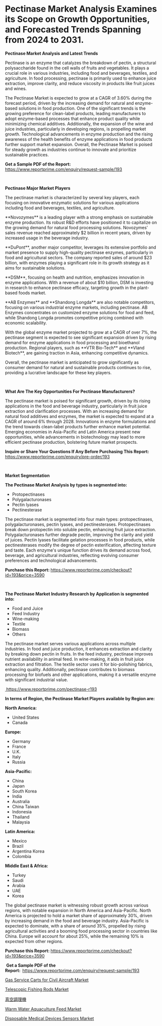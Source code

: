 <p><h1>Pectinase Market Analysis Examines its Scope on Growth Opportunities, and Forecasted Trends Spanning from 2024 to 2031.</h1></p><p><strong>Pectinase Market Analysis and Latest Trends</strong></p>
<p><p>Pectinase is an enzyme that catalyzes the breakdown of pectin, a structural polysaccharide found in the cell walls of fruits and vegetables. It plays a crucial role in various industries, including food and beverages, textiles, and agriculture. In food processing, pectinase is primarily used to enhance juice extraction, improve clarity, and reduce viscosity in products like fruit juices and wines. </p><p>The Pectinase Market is expected to grow at a CAGR of 3.60% during the forecast period, driven by the increasing demand for natural and enzyme-based solutions in food production. One of the significant trends is the growing preference for clean-label products, leading manufacturers to adopt enzyme-based processes that enhance product quality while minimizing chemical additives. Additionally, the expansion of the wine and juice industries, particularly in developing regions, is propelling market growth. Technological advancements in enzyme production and the rising awareness of the health benefits of enzyme applications in food products further support market expansion. Overall, the Pectinase Market is poised for steady growth as industries continue to innovate and prioritize sustainable practices.</p></p>
<p><strong>Get a Sample PDF of the Report:&nbsp;</strong> <a href="https://www.reportprime.com/enquiry/request-sample/193">https://www.reportprime.com/enquiry/request-sample/193</a></p>
<p>&nbsp;</p>
<p><strong>Pectinase Major Market Players</strong></p>
<p><p>The pectinase market is characterized by several key players, each focusing on innovative enzymatic solutions for various applications including food and beverages, textiles, and agriculture. </p><p>**Novozymes** is a leading player with a strong emphasis on sustainable enzyme production. Its robust R&D efforts have positioned it to capitalize on the growing demand for natural food processing solutions. Novozymes' sales revenue reached approximately $2 billion in recent years, driven by increased usage in the beverage industry.</p><p>**DuPont**, another major competitor, leverages its extensive portfolio and market presence to supply high-quality pectinase enzymes, particularly in food and agricultural sectors. The company reported sales of around $23 billion, with enzymes playing a significant role in its growth strategy as it aims for sustainable solutions.</p><p>**DSM**, focusing on health and nutrition, emphasizes innovation in enzyme applications. With a revenue of about $10 billion, DSM is investing in research to enhance pectinase efficacy, targeting growth in the plant-based foods market.</p><p>**AB Enzymes** and **Shandong Longda** are also notable competitors, focusing on various industrial enzyme markets, including pectinase. AB Enzymes concentrates on customized enzyme solutions for food and feed, while Shandong Longda promotes competitive pricing combined with economic scalability.</p><p>With the global enzyme market projected to grow at a CAGR of over 7%, the pectinase segment is expected to see significant expansion driven by rising demand for enzyme applications in food processing and bioethanol production. Regional players, such as **VTR Bio-Tech** and **Vland Biotech**, are gaining traction in Asia, enhancing competitive dynamics.</p><p>Overall, the pectinase market is anticipated to grow significantly as consumer demand for natural and sustainable products continues to rise, providing a lucrative landscape for these key players.</p></p>
<p>&nbsp;</p>
<p><strong>What Are The Key Opportunities For Pectinase Manufacturers?</strong></p>
<p><p>The pectinase market is poised for significant growth, driven by its rising applications in the food and beverage industry, particularly in fruit juice extraction and clarification processes. With an increasing demand for natural food additives and enzymes, the market is expected to expand at a CAGR of around 6% through 2028. Innovations in enzyme formulations and the trend towards clean-label products further enhance market potential. Emerging economies in Asia-Pacific and Latin America present new opportunities, while advancements in biotechnology may lead to more efficient pectinase production, bolstering future market prospects.</p></p>
<p><strong>Inquire or Share Your Questions If Any Before Purchasing This Report:</strong> <a href="https://www.reportprime.com/enquiry/pre-order/193">https://www.reportprime.com/enquiry/pre-order/193</a></p>
<p>&nbsp;</p>
<p><strong>Market Segmentation</strong></p>
<p><strong>The Pectinase Market Analysis by types is segmented into:</strong></p>
<p><ul><li>Protopectinases</li><li>Polygalacturonases</li><li>Pectin lyases</li><li>Pectinesterase</li></ul></p>
<p><p>The pectinase market is segmented into four main types: protopectinases, polygalacturonases, pectin lyases, and pectinesterases. Protopectinases break down protopectin into soluble pectin, enhancing fruit juice extraction. Polygalacturonases further degrade pectin, improving the clarity and yield of juices. Pectin lyases facilitate gelation processes in food products, while pectinesterases modify the degree of pectin esterification, affecting texture and taste. Each enzyme's unique function drives its demand across food, beverage, and agricultural industries, reflecting evolving consumer preferences and technological advancements.</p></p>
<p><strong>Purchase this Report:&nbsp;</strong><a href="https://www.reportprime.com/checkout?id=193&price=3590">https://www.reportprime.com/checkout?id=193&price=3590</a></p>
<p>&nbsp;</p>
<p><strong>The Pectinase Market Industry Research by Application is segmented into:</strong></p>
<p><ul><li>Food and Juice</li><li>Feed Industry</li><li>Wine-making</li><li>Textile</li><li>Biomass</li><li>Others</li></ul></p>
<p><p>The pectinase market serves various applications across multiple industries. In food and juice production, it enhances extraction and clarity by breaking down pectin in fruits. In the feed industry, pectinase improves nutrient availability in animal feed. In wine-making, it aids in fruit juice extraction and filtration. The textile sector uses it for bio-polishing fabrics, enhancing quality. Additionally, pectinase contributes to biomass processing for biofuels and other applications, making it a versatile enzyme with significant industrial value.</p></p>
<p><a href="https://www.reportprime.com/pectinase-r193">&nbsp;https://www.reportprime.com/pectinase-r193</a></p>
<p><strong>In terms of Region, the Pectinase Market Players available by Region are:</strong></p>
<p>
    <p> <strong> North America: </strong>
        <ul>
            <li>United States</li>
            <li>Canada</li>
        </ul>
        </p> 
    <p> <strong> Europe: </strong>
        <ul>
            <li>Germany</li>
            <li>France</li>
            <li>U.K.</li>
            <li>Italy</li>
            <li>Russia</li>
        </ul>
        </p> 
    <p> <strong> Asia-Pacific: </strong>
        <ul>
            <li>China</li>
            <li>Japan</li>
            <li>South Korea</li>
            <li>India</li>
            <li>Australia</li>
            <li>China Taiwan</li>
            <li>Indonesia</li>
            <li>Thailand</li>
            <li>Malaysia</li>
        </ul>
        </p> 
    <p> <strong> Latin America: </strong>
        <ul>
            <li>Mexico</li>
            <li>Brazil</li>
            <li>Argentina Korea</li>
            <li>Colombia</li>
        </ul>
        </p> 
    <p> <strong> Middle East & Africa: </strong>
        <ul>
            <li>Turkey</li>
            <li>Saudi</li>
            <li>Arabia</li>
            <li>UAE</li>
            <li>Korea</li>
        </ul>
    </p>
    </p>
<p><p>The global pectinase market is witnessing robust growth across various regions, with notable expansion in North America and Asia-Pacific. North America is projected to hold a market share of approximately 30%, driven by increasing demand in the food and beverage industry. Asia-Pacific is expected to dominate, with a share of around 35%, propelled by rising agricultural activities and a booming food processing sector in countries like China. Europe will account for about 25%, while the remaining 10% is expected from other regions.</p></p>
<p><strong>Purchase this Report: </strong><a href="https://www.reportprime.com/checkout?id=193&price=3590">https://www.reportprime.com/checkout?id=193&price=3590</a></p>
<p>&nbsp;<strong>Get a Sample PDF of the Report:&nbsp;&nbsp;</strong><a href="https://www.reportprime.com/enquiry/request-sample/193">https://www.reportprime.com/enquiry/request-sample/193</a></p>
<p><strong></strong></p>
<p><p><a href="https://www.linkedin.com/pulse/strategic-roadmap-success-global-gas-service-carts-civil-n61le?trackingId=zyOiau5oRVi22wv63bnWMw%3D%3D">Gas Service Carts for Civil Aircraft Market</a></p><p><a href="https://medium.com/@zoe.lambert5754/global-telescopic-fishing-rods-market-analysis-key-market-trends-and-future-projections-f2cdf827a462">Telescopic Fishing Rods Market</a></p><p><a href="https://medium.com/@durgin521/%E7%9C%9F%E7%A9%BA%E8%AA%BF%E7%90%86%E6%A9%9F%E5%B8%82%E5%A0%B4%E3%81%AE%E5%8B%95%E5%90%91%E3%81%A8%E5%B8%82%E5%A0%B4%E6%88%90%E9%95%B7%E3%81%AE%E8%A6%8B%E9%80%9A%E3%81%97-2024%E5%B9%B4-2031%E5%B9%B4-62ba58973595">真空調理機</a></p><p><a href="https://issuu.com/reportprime-2/docs/warm-water-aquaculture-feed-market-_2f2d25f9544e13">Warm Water Aquaculture Feed Market</a></p><p><a href="https://issuu.com/reportprime-2/docs/disposable-medical-devices-sensors-_1928e380c0d1cd">Disposable Medical Devices Sensors Market</a></p></p>